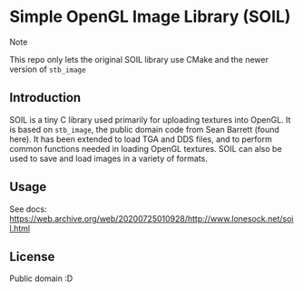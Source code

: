 Simple OpenGL Image Library (SOIL)
==================================

> [!NOTE]
> This repo only lets the original SOIL library use CMake and the newer version of `stb_image`

## Introduction

SOIL is a tiny C library used primarily for uploading textures into OpenGL.
It is based on `stb_image`, the public domain code from Sean Barrett (found
here). It has been extended to load TGA and DDS files, and to perform common
functions needed in loading OpenGL textures. SOIL can also be used to save
and load images in a variety of formats.

## Usage

See docs: https://web.archive.org/web/20200725010928/http://www.lonesock.net/soil.html

## License

Public domain :D
